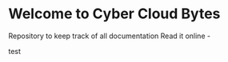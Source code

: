 # Welcome to Cyber Cloud Bytes

Repository to keep track of all documentation
Read it online - 

test